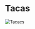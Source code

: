 # Tacas
![Tacacs](https://user-images.githubusercontent.com/61907361/147808752-82597d3c-30fd-4568-9313-90a4bcfb4af6.JPG)
